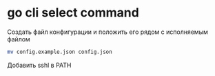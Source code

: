 # go cli select command

Создать файл конфигурации и положить его рядом с исполняемым файлом

```bash
mv config.example.json config.json
```

Добавить sshl в PATH